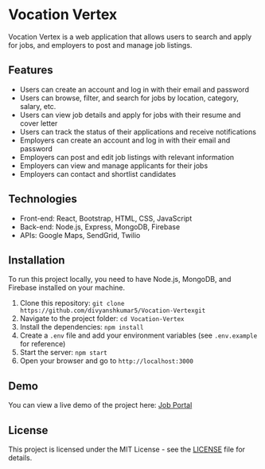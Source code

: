 # Vocation Vertex

Vocation Vertex is a web application that allows users to search and apply for jobs, and employers to post and manage job listings.

## Features

- Users can create an account and log in with their email and password
- Users can browse, filter, and search for jobs by location, category, salary, etc.
- Users can view job details and apply for jobs with their resume and cover letter
- Users can track the status of their applications and receive notifications
- Employers can create an account and log in with their email and password
- Employers can post and edit job listings with relevant information
- Employers can view and manage applicants for their jobs
- Employers can contact and shortlist candidates

## Technologies

- Front-end: React, Bootstrap, HTML, CSS, JavaScript
- Back-end: Node.js, Express, MongoDB, Firebase
- APIs: Google Maps, SendGrid, Twilio

## Installation

To run this project locally, you need to have Node.js, MongoDB, and Firebase installed on your machine.

1. Clone this repository: `git clone https://github.com/divyanshkumar5/Vocation-Vertexgit`
2. Navigate to the project folder: `cd Vocation-Vertex`
3. Install the dependencies: `npm install`
4. Create a `.env` file and add your environment variables (see `.env.example` for reference)
5. Start the server: `npm start`
6. Open your browser and go to `http://localhost:3000`

## Demo

You can view a live demo of the project here: [Job Portal](https://github.com/divyanshkumar5/Vocation-Vertex/)

## License

This project is licensed under the MIT License - see the [LICENSE](https://readme.so/) file for details.
